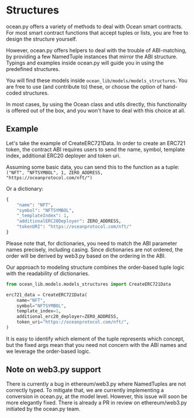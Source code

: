 <!--
Copyright 2022 Ocean Protocol Foundation
SPDX-License-Identifier: Apache-2.0
-->

# Structures

ocean.py offers a variety of methods to deal with Ocean smart contracts.
For most smart contract functions that accept tuples or lists, you are free to design the structure yourself.

However, ocean.py offers helpers to deal with the trouble of ABI-matching, by providing a few NamedTuple instances
that mirror the ABI structure. Typings and examples inside ocean.py will guide you in using the predefined structures.

You will find these models inside `ocean_lib/models/models_structures`. You are free to use (and contribute to)
these, or choose the option of hand-coded structures.

In most cases, by using the Ocean class and utils directly, this functionality is offered out of the box,
and you won't have to deal with this choice at all.

##  Example

Let's take the example of CreateERC721Data. In order to create an ERC721 token, the contract ABI requires
users to send the name, symbol, template index, additional ERC20 deployer and token uri.

Assuming some basic data, you can send this to the function as a tuple:
`("NFT", "NFTSYMBOL", 1, ZERO_ADDRESS, "https://oceanprotocol.com/nft/")`

Or a dictionary:
```python
{
    "name": "NFT",
    "symbol": "NFTSYMBOL",
    "_templateIndex": 1,
    "additionalERC20Deployer": ZERO_ADDRESS,
    "tokenURI": "https://oceanprotocol.com/nft/"
}
```

Please note that, for dictionaries, you need to match the ABI parameter names precisely, including casing.
Since dictionaries are not ordered, the order will be derived by web3.py based on the ordering in the ABI.

Our approach to modeling structure combines the order-based tuple logic with the readability of dictionaries.

```python
from ocean_lib.models.models_structures import CreateERC721Data

erc721_data = CreateERC721Data(
    name="NFT",
    symbol="NFTSYMBOL",
    template_index=1,
    additional_erc20_deployer=ZERO_ADDRESS,
    token_uri="https://oceanprotocol.com/nft/",
)
```

It is easy to identify which element of the tuple represents which concept,
but the fixed args mean that you need not concern with the ABI names and we leverage the order-based logic.

## Note on web3.py support
There is currently a bug in ethereum/web3.py where NamedTuples are not correctly typed.
To mitigate that, we are currently implementing a conversion in ocean.py, at the model level.
However, this issue will soon be more elegantly fixed. There is already a PR in review on ethereum/web3.py
initiated by the ocean.py team.
